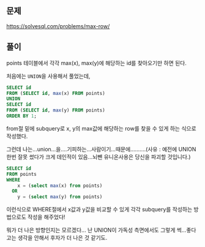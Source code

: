 ## 문제

https://solvesql.com/problems/max-row/

## 풀이

points 테이블에서 각각 max(x), max(y)에 해당하는 id를 찾아오기만 하면 된다.

처음에는 `UNION`을 사용해서 풀었는데,

```sql
SELECT id
FROM (SELECT id, max(x) FROM points)
UNION
SELECT id
FROM (SELECT id, max(y) FROM points)
ORDER BY 1;
```

from절 밑에 subquery로 x, y의 max값에 해당하는 row를 찾을 수 있게 하는 식으로 작성했다.

그런데 나는...union...을....기피하는...사람이기...때문에..........(사유 : 예전에 UNION 한번 잘못 썼다가 크게 데인적이 있음...뇌뺀 유니온사용은 당신을 파괴할 것입니다.)

```sql
SELECT id
FROM points
WHERE
    x = (select max(x) from points)
  OR
    y = (select max(y) from points)
```

이런식으로 WHERE절에서 x값과 y값을 비교할 수 있게 각각 subquery를 작성하는 방법으로도 작성을 해주었다!

뭐가 더 나은 방향인지는 모르겠다... 난 UNION이 가독성 측면에서도 그렇게 썩...좋다고는 생각을 안해서 후자가 더 나은 것 같기도.
